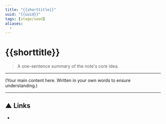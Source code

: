 ```yaml
---
title: "{{shorttitle}}"
uuid: "{{uuid}}"
tags: [stage/seed]
aliases:
  - 
---
```


# {{shorttitle}}

> A one-sentence summary of the note's core idea.

---

(Your main content here. Written in your own words to ensure understanding.)

---
## ▲ Links
- 
